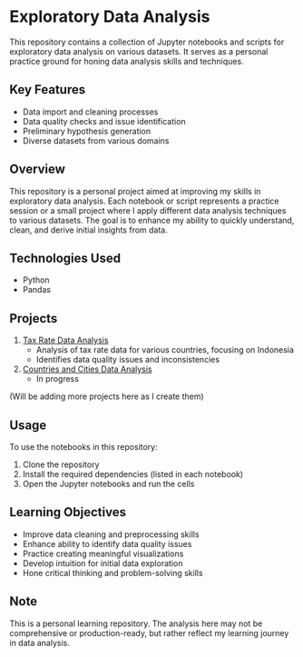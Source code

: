 # Exploratory Data Analysis

This repository contains a collection of Jupyter notebooks and scripts for exploratory data analysis on various datasets. It serves as a personal practice ground for honing data analysis skills and techniques.

## Key Features

- Data import and cleaning processes
- Data quality checks and issue identification
- Preliminary hypothesis generation
- Diverse datasets from various domains

## Overview

This repository is a personal project aimed at improving my skills in exploratory data analysis. Each notebook or script represents a practice session or a small project where I apply different data analysis techniques to various datasets. The goal is to enhance my ability to quickly understand, clean, and derive initial insights from data.

## Technologies Used

- Python
- Pandas

## Projects

1. [Tax Rate Data Analysis](./Tax_Rate_Data_Analysis/)
   - Analysis of tax rate data for various countries, focusing on Indonesia
   - Identifies data quality issues and inconsistencies
2. [Countries and Cities Data Analysis](./Countries_And_Cities_Data_Analysis)
   - In progress

(Will be adding more projects here as I create them)

## Usage

To use the notebooks in this repository:

1. Clone the repository
2. Install the required dependencies (listed in each notebook)
3. Open the Jupyter notebooks and run the cells

## Learning Objectives

- Improve data cleaning and preprocessing skills
- Enhance ability to identify data quality issues
- Practice creating meaningful visualizations
- Develop intuition for initial data exploration
- Hone critical thinking and problem-solving skills

## Note

This is a personal learning repository. The analysis here may not be comprehensive or production-ready, but rather reflect my learning journey in data analysis.
